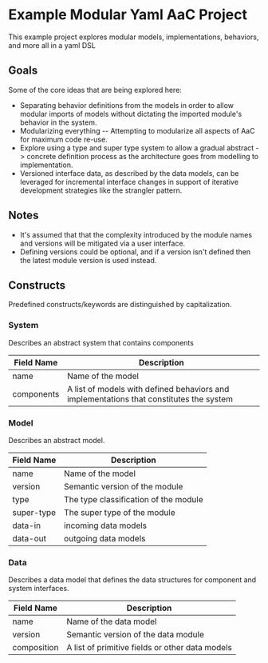 # Example Modular Yaml AaC Project
This example project explores modular models, implementations, behaviors, and more all in a yaml DSL

## Goals
Some of the core ideas that are being explored here:
* Separating behavior definitions from the models in order to allow modular imports of models without dictating the imported module's behavior in the system.
* Modularizing everything -- Attempting to modularize all aspects of AaC for maximum code re-use.
* Explore using a type and super type system to allow a gradual abstract -> concrete definition process as the architecture goes from modelling to implementation.
* Versioned interface data, as described by the data models, can be leveraged for incremental interface changes in support of iterative development strategies like the strangler pattern.

## Notes
* It's assumed that that the complexity introduced by the module names and versions will be mitigated via a user interface.
* Defining versions could be optional, and if a version isn't defined then the latest module version is used instead.

## Constructs
Predefined constructs/keywords are distinguished by capitalization. 

### System
Describes an abstract system that contains components 

|Field Name| Description|
|----------|------------|
| name | Name of the model |
| components | A list of models with defined behaviors and implementations that constitutes the system |

### Model
Describes an abstract model.

|Field Name| Description|
|----------|------------|
| name | Name of the model |
| version | Semantic version of the module |
| type | The type classification of the module |
| super-type | The super type of the module |
| data-in | incoming data models |
| data-out | outgoing data models |

### Data
Describes a data model that defines the data structures for component and system interfaces.

|Field Name| Description|
|----------|------------|
| name | Name of the data model |
| version | Semantic version of the data module |
| composition | A list of primitive fields or other data models |
